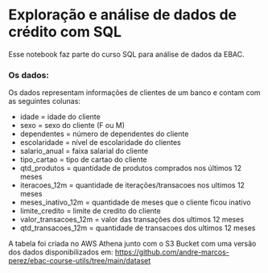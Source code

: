 # Exploração e análise de dados de crédito com SQL
Esse notebook faz parte do curso SQL para análise de dados da EBAC.
### Os dados:
Os dados representam informações de clientes de um banco e contam com as seguintes colunas:

- idade = idade do cliente
- sexo = sexo do cliente (F ou M)
- dependentes = número de dependentes do cliente
- escolaridade = nível de escolaridade do clientes
- salario_anual = faixa salarial do cliente
- tipo_cartao = tipo de cartao do cliente
- qtd_produtos = quantidade de produtos comprados nos últimos 12 meses
- iteracoes_12m = quantidade de iterações/transacoes nos ultimos 12 meses
- meses_inativo_12m = quantidade de meses que o cliente ficou inativo
- limite_credito = limite de credito do cliente
- valor_transacoes_12m = valor das transações dos ultimos 12 meses
- qtd_transacoes_12m = quantidade de transacoes dos ultimos 12 meses

A tabela foi criada no AWS Athena junto com o S3 Bucket com uma versão dos dados disponibilizados em: https://github.com/andre-marcos-perez/ebac-course-utils/tree/main/dataset
